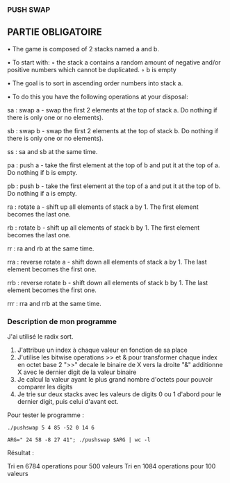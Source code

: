 ### PUSH SWAP

## PARTIE OBLIGATOIRE

• The game is composed of 2 stacks named a and b. 

• To start with:
	◦ the stack a contains a random amount of negative and/or positive numbers which cannot be duplicated.
	◦ b is empty

• The goal is to sort in ascending order numbers into stack a.

• To do this you have the following operations at your disposal:

sa : swap a - swap the first 2 elements at the top of stack a. Do nothing if there is only one or no elements).

sb : swap b - swap the first 2 elements at the top of stack b. Do nothing if there is only one or no elements).

ss : sa and sb at the same time.

pa : push a - take the first element at the top of b and put it at the top of a. Do
nothing if b is empty.

pb : push b - take the first element at the top of a and put it at the top of b. Do
nothing if a is empty.

ra : rotate a - shift up all elements of stack a by 1. The first element becomes
the last one.

rb : rotate b - shift up all elements of stack b by 1. The first element becomes the last one.

rr : ra and rb at the same time.

rra : reverse rotate a - shift down all elements of stack a by 1. The last element becomes the first one.

rrb : reverse rotate b - shift down all elements of stack b by 1. The last element becomes the first one.

rrr : rra and rrb at the same time.

### Description de mon programme

J'ai utilisé le radix sort.

1. J'attribue un index à chaque valeur en fonction de sa place
2. J'utilise les bitwise operations >> et & pour transformer chaque index en octet base 2
 ">>" decale le binaire de X vers la droite
 "&" additionne X avec le dernier digit de la valeur binaire
3. Je calcul la valeur ayant le plus grand nombre d'octets pour pouvoir comparer les digits
4. Je trie sur deux stacks avec les valeurs de digits 0 ou 1 d'abord pour le dernier digit, puis celui d'avant ect.

Pour tester le programme :

```./pushswap 5 4 85 -52 0 14 6```

```ARG=" 24 58 -8 27 41"; ./pushswap $ARG | wc -l```

Résultat : 

Tri en 6784 operations pour 500 valeurs
Tri en 1084 operations pour 100 valeurs
